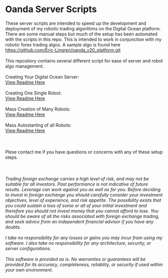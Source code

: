 # Oanda Server Scripts

These server scripts are intended to speed up the development and deployment of my robotic trading algorithms on the Digital Ocean platform.  There are some manual steps but much of the setup has been automated with the scripts in this repo.  This is intended to work in conjunction with my robotic forex trading algos.  A sample algo is found here https://github.com/Eric-Lingren/oanda_v20_platform.git   
\
This repository contains several different script for ease of server and robot algo management.   
\
Creating Your Digital Ocean Server:    
[View Readme Here](./readme_server_builder.md)   
\
Creating One Single Robot:   
[View Readme Here](./readme_solo_bot_builder.md)   
\
Mass Creation of Many Robots:   
[View Readme Here](./readme_mass_bot_builder.md)   
\
Mass Autostarting  of all Robots:   
[View Readme Here](./readme_autostart_all_bots.md)   
\
\
\
Plese contact me if you have questions or concerns with any of these setup steps.
\
\
\
\
_Trading foreign exchange carries a high level of risk, and may not be suitable for all investors. Past performance is not indicative of future results. Leverage can work against you as well as for you. Before deciding to invest in foreign exchange you should carefully consider your investment objectives, level of experience, and risk appetite. The possibility exists that you could sustain a loss of some or all of your initial investment and therefore you should not invest money that you cannot afford to lose. You should be aware of all the risks associated with foreign exchange trading, and seek advice from an independent financial advisor if you have any doubts._   
\
_I take no responsibility for any losses or gains you may incur from using my software. I also take no responsibility for any architecture, security, or server configurations._   
\
_This software is provided as is. No warranties or guarantees will be provided for its accuracy, completeness, reliablity, or security if used within your own environment._


